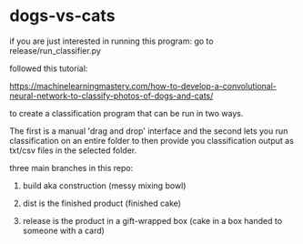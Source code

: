 # dogs-vs-cats

if you are just interested in running this program: go to release/run_classifier.py

followed this tutorial:

https://machinelearningmastery.com/how-to-develop-a-convolutional-neural-network-to-classify-photos-of-dogs-and-cats/

to create a classification program that can be run in two ways. 

The first is a manual 'drag and drop' interface and the second lets you run classification on an entire folder to then provide you classification output as txt/csv files in the selected folder.

three main branches in this repo:

1) build aka construction (messy mixing bowl)

2) dist is the finished product (finished cake)

3) release is the product in a gift-wrapped box (cake in a box handed to someone with a card)
